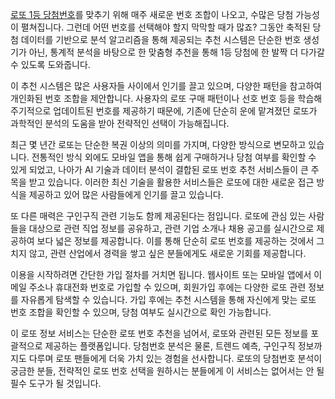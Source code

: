 <p><a target="_blank" href="https://freetto.net/">로또 1등 당첨번호</a>를 맞추기 위해 매주 새로운 번호 조합이 나오고, 수많은 당첨 가능성이 펼쳐집니다. 그런데 어떤 번호를 선택해야 할지 막막할 때가 많죠? 그동안 축적된 당첨 데이터를 기반으로 분석 알고리즘을 통해 제공되는 추천 시스템은 단순한 번호 생성기가 아닌, 통계적 분석을 바탕으로 한 맞춤형 추천을 통해 1등 당첨에 한 발짝 더 다가갈 수 있도록 도와줍니다.</p>

<p>이 추천 시스템은 많은 사용자들 사이에서 인기를 끌고 있으며, 다양한 패턴을 참고하여 개인화된 번호 조합을 제안합니다. 사용자의 로또 구매 패턴이나 선호 번호 등을 학습해 주기적으로 업데이트된 번호를 제공하기 때문에, 기존에 단순히 운에 맡겨졌던 로또가 과학적인 분석의 도움을 받아 전략적인 선택이 가능해집니다.</p>

<p>최근 몇 년간 로또는 단순한 복권 이상의 의미를 가지며, 다양한 방식으로 변모하고 있습니다. 전통적인 방식 외에도 모바일 앱을 통해 쉽게 구매하거나 당첨 여부를 확인할 수 있게 되었고, 나아가 AI 기술과 데이터 분석이 결합된 로또 번호 추천 서비스들이 큰 주목을 받고 있습니다. 이러한 최신 기술을 활용한 서비스들은 로또에 대한 새로운 접근 방식을 제공하고 있어 많은 사람들에게 인기를 끌고 있습니다.</p>

<p>또 다른 매력은 구인구직 관련 기능도 함께 제공된다는 점입니다. 로또에 관심 있는 사람들을 대상으로 관련 직업 정보를 공유하고, 관련 기업 소개나 채용 공고를 실시간으로 제공하여 보다 넓은 정보를 제공합니다. 이를 통해 단순히 로또 번호를 제공하는 것에서 그치지 않고, 관련 산업에서 경력을 쌓고 싶은 분들에게도 새로운 기회를 제공합니다.</p>

<p>이용을 시작하려면 간단한 가입 절차를 거치면 됩니다. 웹사이트 또는 모바일 앱에서 이메일 주소나 휴대전화 번호로 가입할 수 있으며, 회원가입 후에는 다양한 로또 관련 정보를 자유롭게 탐색할 수 있습니다. 가입 후에는 추천 시스템을 통해 자신에게 맞는 로또 번호 조합을 확인할 수 있으며, 당첨 여부도 실시간으로 확인 가능합니다.</p>

<p>이 로또 정보 서비스는 단순한 로또 번호 추천을 넘어서, 로또와 관련된 모든 정보를 포괄적으로 제공하는 플랫폼입니다. 당첨번호 분석은 물론, 트렌드 예측, 구인구직 정보까지도 다루며 로또 팬들에게 더욱 가치 있는 경험을 선사합니다. 로또의 당첨번호 분석이 궁금한 분들, 전략적인 로또 번호 선택을 원하시는 분들에게 이 서비스는 없어서는 안 될 필수 도구가 될 것입니다.</p>
